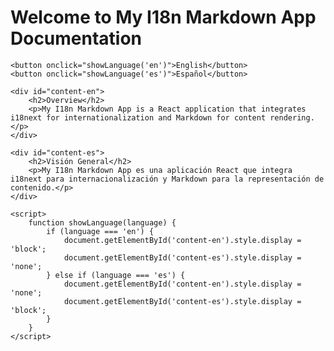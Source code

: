 <!DOCTYPE html>
<html lang="en">
<head>
    <meta charset="UTF-8">
    <meta name="viewport" content="width=device-width, initial-scale=1.0">
    <title>Document</title>
    <style>
        #content-es { display: none; }
    </style>
</head>
<body>
    <h1>Welcome to My I18n Markdown App Documentation</h1>

    <button onclick="showLanguage('en')">English</button>
    <button onclick="showLanguage('es')">Español</button>

    <div id="content-en">
        <h2>Overview</h2>
        <p>My I18n Markdown App is a React application that integrates i18next for internationalization and Markdown for content rendering.</p>
    </div>

    <div id="content-es">
        <h2>Visión General</h2>
        <p>My I18n Markdown App es una aplicación React que integra i18next para internacionalización y Markdown para la representación de contenido.</p>
    </div>

    <script>
        function showLanguage(language) {
            if (language === 'en') {
                document.getElementById('content-en').style.display = 'block';
                document.getElementById('content-es').style.display = 'none';
            } else if (language === 'es') {
                document.getElementById('content-en').style.display = 'none';
                document.getElementById('content-es').style.display = 'block';
            }
        }
    </script>
</body>
</html>
